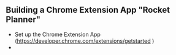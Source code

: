 ## Building a Chrome Extension App "Rocket Planner"
- Set up the Chrome Extension App (https://developer.chrome.com/extensions/getstarted )
- 

